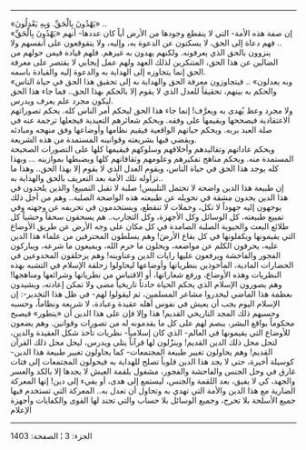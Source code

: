 ------------------------------------------------------------------------

«يَهْدُونَ بِالْحَقِّ. وَبِهِ يَعْدِلُونَ» ..  
إن صفة هذه الأمة- التي لا ينقطع وجودها من الأرض أياً كان عددها- أنهم
«يَهْدُونَ بِالْحَقِّ» .. فهم دعاة إلى الحق، لا يسكتون عن الدعوة به، وإليه، ولا
يتقوقعون على أنفسهم ولا ينزوون بالحق الذي يعرفونه. ولكنهم يهدون به
غيرهم. فلهم قيادة فيمن حولهم من الضالين عن هذا الحق، المتنكرين لذلك
العهد ولهم عمل إيجابي لا يقتصر على معرفة الحق إنما يتجاوزه إلى الهداية
به والدعوة إليه والقيادة باسمه.  
«وبه يعدلون» .. فيتجاوزون معرفة الحق والهداية به إلى تحقيق هذا الحق في
حياة الناس والحكم به بينهم، تحقيقاً للعدل الذي لا يقوم إلا بالحكم بهذا
الحق.. فما جاء هذا الحق ليكون مجرد علم يعرف ويدرس.  
ولا مجرد وعظ يُهدى به ويعرَّف! إنما جاء هذا الحق ليحكم أمر الناس كله. يحكم
تصوراتهم الاعتقادية فيصححها ويقيمها على وفقه. ويحكم شعائرهم التعبدية
فيجعلها ترجمة عنه في صلة العبد بربه. ويحكم حياتهم الواقعية فيقيم نظامها
وأوضاعها وفق منهجه ومبادئه ويقضي فيها بشريعته وقوانينه المستمدة من هذه
الشريعة.  
ويحكم عاداتهم وتقاليدهم وأخلاقهم وسلوكهم فيقيمها كلها على التصورات
الصحيحة المستمدة منه. ويحكم مناهج تفكيرهم وعلومهم وثقافاتهم كلها ويضبطها
بموازينه ... وبهذا كله يوجد هذا الحق في حياة الناس، ويقوم العدل الذي لا
يقوم إلا بهذا الحق.. وهذا ما تزاوله تلك الأمة بعد التعريف بالحق والهداية
به..  
إن طبيعة هذا الدين واضحة لا تحتمل التلبيس! صلبة لا تقبل التمييع! والذين
يلحدون في هذا الدين يجدون مشقة في تحويله عن طبيعته هذه الواضحة الصلبة..
وهم من أجل ذلك يوجهون إليه جهوداً لا تكل، وحملات لا تنقطع، ويستخدمون في
تحريفه عن وجهته وفي تمييع طبيعته، كل الوسائل وكل الأجهزة، وكل التجارب..
هم يسحقون سحقاً وحشياً كل طلائع البعث والحيوية الصلبة الصامدة في كل مكان
على وجه الأرض عن طريق الأوضاع التي يقيمونها ويكفلونها في كل بقاع الأرضَ!
وهم يسلطون المحترفين من علماء هذا الدين عليه، يحرفون الكلم عن مواضعه،
ويحلون ما حرم الله، ويميعون ما شرعه، ويباركون الفجور والفاحشة ويرفعون
عليها رايات الدين وعناوينه! وهم يزحلقون المخدوعين في الحضارات المادية،
المأخوذين بنظرياتها وأوضاعها ليحاولوا زحلقة الإسلام في التشبه بهذه
النظريات وهذه الأوضاع، ورفع شعاراتها، أو الاقتباس من نظرياتها وشرائعها
ومناهجها! وهم يصورون الإسلام الذي يحكم الحياة حادثاً تاريخياً مضى ولا تمكن
إعادته، ويشيدون بعظمة هذا الماضي ليخدروا مشاعر المسلمين، ثم ليقولوا لهم-
في ظل هذا التخدير-: إن الإسلام اليوم يجب أن يعيش في نفوس أهله عقيدة
وعبادة، لا شريعة ونظاماً، وحسبه وحسبهم ذلك المجد التاريخي القديم! هذا
وإلا فإن على هذا الدين أن «يتطور» فيصبح محكوماً بواقع البشر، يبصم لهم على
كل ما يقدمونه له من تصورات وقوانين. وهم يضعون للأوضاع التي يقيمونها في
العالم- الذي كان إسلامياً- نظريات تأخذ شكل العقيدة والدين، لتحل محل ذلك
الدين القديم! وينزّلون لها قرآناً يتلى ويدرس، ليحل محل ذلك القرآن القديم!
وهم يحاولون تغيير طبيعة المجتمعات- كما يحاولون تغيير طبيعة هذا الدين-
كوسيلة أخيرة، حتى لا يجد هذا الدين قلوباً تصلح للهداية به فيحولون
المجتمعات إلى فتات غارق في وحل الجنس والفاحشة والفجور، مشغول بلقمة العيش
لا يجدها إلا بالكد والعسر والجهد، كي لا يفيق، بعد اللقمة والجنس، ليستمع
إلى هدى، أو يفيء إلى دين! إنها المعركة الضارية مع هذا الدين والأمة التي
تهدي به وتحاول أن تعدل به.. المعركة التي تستخدم فيها جميع الأسلحة بلا
تحرج، وجميع الوسائل بلا حساب والتي تجند لها القوى والكفايات وأجهزة
الإعلام

------------------------------------------------------------------------

الجزء: 3 ¦ الصفحة: 1403

